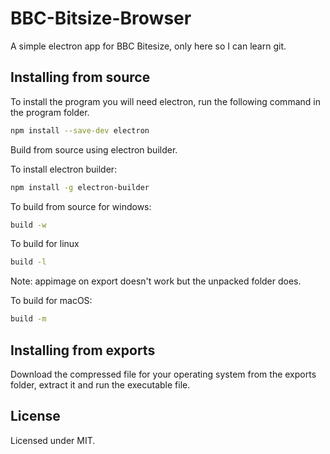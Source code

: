 # BBC-Bitsize-Browser
A simple electron app for BBC Bitesize, only here so I can learn git.

## Installing from source

To install the program you will need electron, run the following command in the program folder.

```sh
npm install --save-dev electron
```

Build from source using electron builder.

To install electron builder:

```sh
npm install -g electron-builder
```

To build from source for windows:

```sh
build -w
```

To build for linux

```sh
build -l
```

Note: appimage on export doesn't work but the unpacked folder does.

To build for macOS:

```sh
build -m
```

## Installing from exports

Download the compressed file for your operating system from the exports folder, extract it and run the executable file.

## License

Licensed under MIT.
